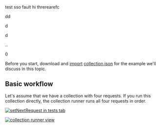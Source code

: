 test sso
fault
hi threrearefc

dd

d

d

..

0

Before you start, download and [import](/docs/postman/collections/data-formats/) [collection.json](https://assets.postman.com/postman-docs/58793802.json) for the example we'll discuss in this topic.

## Basic workflow

Let's assume that we have a collection with four requests. If you run this collection directly, the collection runner runs all four requests in order.

[![setNextRequest in tests tab](https://assets.postman.com/postman-docs/Collection_Runs_pg23.png)](https://assets.postman.com/postman-docs/Collection_Runs_pg23.pg)

[![collection runner view](https://assets.postman.com/postman-docs/58793861.png)](https://assets.postman.com/postman-docs/58793861.png)
